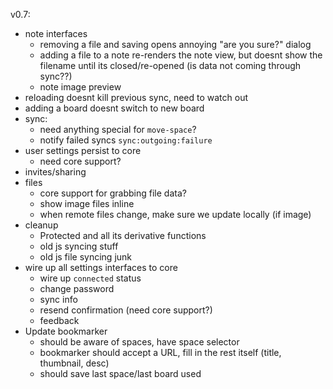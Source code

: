 v0.7:

- note interfaces
  - removing a file and saving opens annoying "are you sure?" dialog
  - adding a file to a note re-renders the note view, but doesnt show the
    filename until its closed/re-opened (is data not coming through sync??)
  - note image preview
- reloading doesnt kill previous sync, need to watch out
- adding a board doesnt switch to new board
- sync:
  - need anything special for `move-space`?
  - notify failed syncs `sync:outgoing:failure`
- user settings persist to core
  - need core support?
- invites/sharing
- files
  - core support for grabbing file data?
  - show image files inline
  - when remote files change, make sure we update locally (if image)
- cleanup
  - Protected and all its derivative functions
  - old js syncing stuff
  - old js file syncing junk
- wire up all settings interfaces to core
  - wire up `connected` status
  - change password
  - sync info
  - resend confirmation (need core support?)
  - feedback
- Update bookmarker
  - should be aware of spaces, have space selector
  - bookmarker should accept a URL, fill in the rest itself (title, thumbnail, desc)
  - should save last space/last board used

